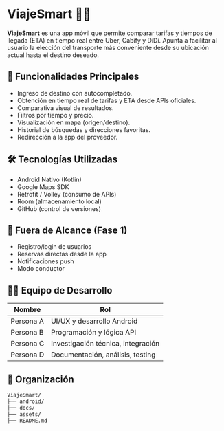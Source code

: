 # ViajeSmart 🚕📱

**ViajeSmart** es una app móvil que permite comparar tarifas y tiempos de llegada (ETA) en tiempo real entre Uber, Cabify y DiDi. Apunta a facilitar al usuario la elección del transporte más conveniente desde su ubicación actual hasta el destino deseado.

## 📲 Funcionalidades Principales

- Ingreso de destino con autocompletado.
- Obtención en tiempo real de tarifas y ETA desde APIs oficiales.
- Comparativa visual de resultados.
- Filtros por tiempo y precio.
- Visualización en mapa (origen/destino).
- Historial de búsquedas y direcciones favoritas.
- Redirección a la app del proveedor.

## 🛠️ Tecnologías Utilizadas

- Android Nativo (Kotlin)
- Google Maps SDK
- Retrofit / Volley (consumo de APIs)
- Room (almacenamiento local)
- GitHub (control de versiones)

## 🚫 Fuera de Alcance (Fase 1)

- Registro/login de usuarios
- Reservas directas desde la app
- Notificaciones push
- Modo conductor

## 👨‍💻 Equipo de Desarrollo

| Nombre | Rol |
|--------|-----|
| Persona A | UI/UX y desarrollo Android |
| Persona B | Programación y lógica API |
| Persona C | Investigación técnica, integración |
| Persona D | Documentación, análisis, testing |

## 📁 Organización

```bash
ViajeSmart/
├── android/
├── docs/
├── assets/
├── README.md
